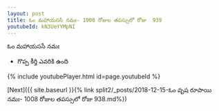 ```yaml
---
layout: post
title: ఓం మహాయససే నమః- 1008 రోజుల తపస్సులో రోజు  939
youtubeId: kN3UeYYMpNI
---
```

 
 
 ఓం మహాయససే నమః  
 
 -  గొప్ప కీర్తి ఎవరికి ఉంది 
 
  
 
  
 
 
 
 
 
 


{% include youtubePlayer.html id=page.youtubeId %}
 
[Next]({{ site.baseurl }}{% link  split2/_posts/2018-12-15-ఓం వృష రూపాయి నమః- 1008 రోజుల తపస్సులో రోజు  938.md%})
 
